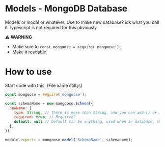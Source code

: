 # Models - MongoDB Database
Models or modal or whatever. Use to make new database? idk what you call it
Typescript is not required for this obviously

 ⚠️ **WARNING**
 - Make sure to `const mongoose = require('mongoose');`
 - Make it readable

# How to use
Start code with this: (File name still.js)
```js
const mongoose = require('mongoose');

const schemaName = new mongoose.Schema({
  newName: {
    type: String, // There is more than String, and you can add () or [] ex - [String]
    required: true, // Required?
    default: null // Default can be anything, used when in database, this dosent exist
  },
})

module.exports = mongoose.model('SchemaName', schemaname);
```

